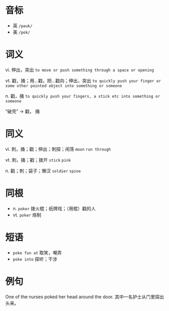 # 音标

- 英 `/pəuk/`
- 美 `/pok/`

# 词义

vi. 伸出，突出
`to move or push something through a space or opening`

vt. 戳，捅；用…戳，把…戳向；伸出，突出
`to quickly push your finger or some other pointed object into something or someone`

n. 戳，捅
`to quickly push your fingers, a stick etc into something or someone`



“破壳” → 戳， 捅

# 同义

vi. 刺，捅；戳；伸出；刺探；闲荡
`moon` `run through`

vt. 刺，捅；戳；拨开
`stick` `pink`

n. 戳；刺；袋子；懒汉
`soldier` `spine`

# 同根

- n. `poker` 拨火棍；纸牌戏；（用棍）戳的人
- vt. `poker` 烙制

# 短语

- `poke fun at` 取笑，嘲弄
- `poke into` 探听；干涉

# 例句

One of the nurses poked her head around the door.
其中一名护士从门里探出头来。


